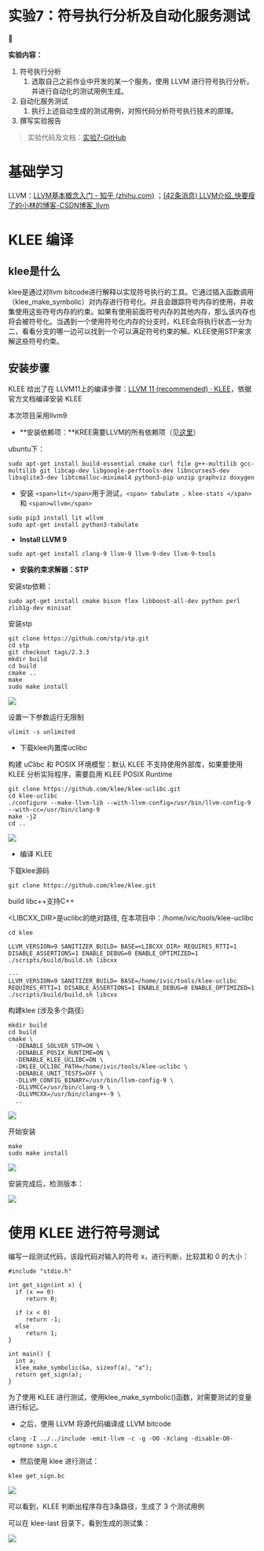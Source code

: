 # 实验7：符号执行分析及自动化服务测试

**🔔**

**实验内容：**

1. 符号执行分析
   1. 选取自己之前作业中开发的某一个服务，使用 LLVM 进行符号执行分析，并进行自动化的测试用例生成。
2. 自动化服务测试
   1. 执行上述自动生成的测试用例，对照代码分析符号执行技术的原理。
3. 撰写实验报告

> 实验代码及文档：[实验7-GitHub](https://github.com/Jinghao-coding/jinghao-service-compute-course/tree/main/homework7)

# 基础学习

LLVM：[LLVM基本概念入门 - 知乎 (zhihu.com)](https://zhuanlan.zhihu.com/p/140462815) ；[(42条消息) LLVM介绍_快要瘦了的小林的博客-CSDN博客_llvm](https://blog.csdn.net/weixin_47358139/article/details/126418557)

# KLEE 编译

## **klee是什么**

klee是通过对llvm bitcode进行解释以实现符号执行的工具。它通过插入函数调用（klee_make_symbolic）对内存进行符号化。并且会跟踪符号内存的使用，并收集使用这些符号内存的约束。如果有使用前面符号内存的其他内存，那么该内存也将会被符号化。当遇到一个使用符号化内存的分支时，KLEE会将执行状态一分为二，看看分支的哪一边可以找到一个可以满足符号约束的解。KLEE使用STP来求解这些符号约束。

## 安装步骤

KLEE 给出了在 LLVM11上的编译步骤：[LLVM 11 (recommended) · KLEE](http://klee.github.io/build-llvm11/)，依据官方文档编译安装 KLEE

本次项目采用llvm9

* **安装依赖项：**KREE需要LLVM的所有依赖项（见[这里](http://llvm.org/docs/GettingStarted.html#requirements)）

ubuntu下：

```
sudo apt-get install build-essential cmake curl file g++-multilib gcc-multilib git libcap-dev libgoogle-perftools-dev libncurses5-dev libsqlite3-dev libtcmalloc-minimal4 python3-pip unzip graphviz doxygen
```

* 安装 `<span>lit</span>`用于测试，`<span> tabulate ，klee-stats </span>`和 `<span>wllvm</span>`

```
sudo pip3 install lit wllvm
sudo apt-get install python3-tabulate
```

* **Install LLVM 9**

```
sudo apt-get install clang-9 llvm-9 llvm-9-dev llvm-9-tools
```

* **安装约束求解器：STP**

安装stp依赖：

```
sudo apt-get install cmake bison flex libboost-all-dev python perl zlib1g-dev minisat
```

安装stp

```
git clone https://github.com/stp/stp.git
cd stp
git checkout tags/2.3.3
mkdir build
cd build
cmake ..
make
sudo make install
```

![](https://www.kdocs.cn/api/v3/office/copy/R2VIWTJITDJvejBRZ1dXMmtTaDVuOTFRd1hHMi9vZEhsM05kZVhGVUFrZFdacEpneTZPN1NIODNTOTlYdXhvNHpoYzh3WE5aZVRQWUpMcUVRdUdPNEFRSmxwMkNhSTR0OTdDdXVYWHI0L2RPUkIybTZwU0tTTDFZUjJhZlROQVZVZ3o2Y0dLb1BQMzd4VmNaYk5MakRJTTdtWEJRMUhxd3p5Slh0WDlxZ2pjaUZ4K3hFVGdaTWZPNElkRUVtZGNQTUVjY3I3ejVFaC81TVdxZ1pva00xYk5lNXI3cDRBdEx2SmZvQkIrWlBxZkw4a2FkdURMaHhnL3RsTndRazUrdDlPZ3U5LzE0ZzNBPQ==/attach/object/AEMKEAYAPI)

设置一下参数运行无限制

```
ulimit -s unlimited
```

* 下载klee内置库uclibc

构建 uClibc 和 POSIX 环境模型：默认  KLEE 不支持使用外部库，如果要使用 KLEE 分析实际程序，需要启用 KLEE POSIX Runtime

```
git clone https://github.com/klee/klee-uclibc.git  
cd klee-uclibc  
./configure --make-llvm-lib --with-llvm-config=/usr/bin/llvm-config-9 --with-cc=/usr/bin/clang-9
make -j2  
cd ..
```

![](https://www.kdocs.cn/api/v3/office/copy/R2VIWTJITDJvejBRZ1dXMmtTaDVuOTFRd1hHMi9vZEhsM05kZVhGVUFrZFdacEpneTZPN1NIODNTOTlYdXhvNHpoYzh3WE5aZVRQWUpMcUVRdUdPNEFRSmxwMkNhSTR0OTdDdXVYWHI0L2RPUkIybTZwU0tTTDFZUjJhZlROQVZVZ3o2Y0dLb1BQMzd4VmNaYk5MakRJTTdtWEJRMUhxd3p5Slh0WDlxZ2pjaUZ4K3hFVGdaTWZPNElkRUVtZGNQTUVjY3I3ejVFaC81TVdxZ1pva00xYk5lNXI3cDRBdEx2SmZvQkIrWlBxZkw4a2FkdURMaHhnL3RsTndRazUrdDlPZ3U5LzE0ZzNBPQ==/attach/object/V4MKEAYAMA)

* 编译 KLEE

下载klee源码

```
git clone https://github.com/klee/klee.git
```

build libc++支持C++

<LIBCXX_DIR>是uclibc的绝对路径, 在本项目中：/home/ivic/tools/klee-uclibc

```
cd klee

LLVM_VERSION=9 SANITIZER_BUILD= BASE=<LIBCXX_DIR> REQUIRES_RTTI=1 DISABLE_ASSERTIONS=1 ENABLE_DEBUG=0 ENABLE_OPTIMIZED=1 ./scripts/build/build.sh libcxx

---
LLVM_VERSION=9 SANITIZER_BUILD= BASE=/home/ivic/tools/klee-uclibc REQUIRES_RTTI=1 DISABLE_ASSERTIONS=1 ENABLE_DEBUG=0 ENABLE_OPTIMIZED=1 ./scripts/build/build.sh libcxx
```

构建klee (涉及多个路径）

```
mkdir build
cd build
cmake \
  -DENABLE_SOLVER_STP=ON \
  -DENABLE_POSIX_RUNTIME=ON \
  -DENABLE_KLEE_UCLIBC=ON \
  -DKLEE_UCLIBC_PATH=/home/ivic/tools/klee-uclibc \
  -DENABLE_UNIT_TESTS=OFF \
  -DLLVM_CONFIG_BINARY=/usr/bin/llvm-config-9 \
  -DLLVMCC=/usr/bin/clang-9 \
  -DLLVMCXX=/usr/bin/clang++-9 \
  ..
```

![](https://www.kdocs.cn/api/v3/office/copy/R2VIWTJITDJvejBRZ1dXMmtTaDVuOTFRd1hHMi9vZEhsM05kZVhGVUFrZFdacEpneTZPN1NIODNTOTlYdXhvNHpoYzh3WE5aZVRQWUpMcUVRdUdPNEFRSmxwMkNhSTR0OTdDdXVYWHI0L2RPUkIybTZwU0tTTDFZUjJhZlROQVZVZ3o2Y0dLb1BQMzd4VmNaYk5MakRJTTdtWEJRMUhxd3p5Slh0WDlxZ2pjaUZ4K3hFVGdaTWZPNElkRUVtZGNQTUVjY3I3ejVFaC81TVdxZ1pva00xYk5lNXI3cDRBdEx2SmZvQkIrWlBxZkw4a2FkdURMaHhnL3RsTndRazUrdDlPZ3U5LzE0ZzNBPQ==/attach/object/7YPKEAYBFQ)

开始安装

```
make
sudo make install
```

![](https://www.kdocs.cn/api/v3/office/copy/R2VIWTJITDJvejBRZ1dXMmtTaDVuOTFRd1hHMi9vZEhsM05kZVhGVUFrZFdacEpneTZPN1NIODNTOTlYdXhvNHpoYzh3WE5aZVRQWUpMcUVRdUdPNEFRSmxwMkNhSTR0OTdDdXVYWHI0L2RPUkIybTZwU0tTTDFZUjJhZlROQVZVZ3o2Y0dLb1BQMzd4VmNaYk5MakRJTTdtWEJRMUhxd3p5Slh0WDlxZ2pjaUZ4K3hFVGdaTWZPNElkRUVtZGNQTUVjY3I3ejVFaC81TVdxZ1pva00xYk5lNXI3cDRBdEx2SmZvQkIrWlBxZkw4a2FkdURMaHhnL3RsTndRazUrdDlPZ3U5LzE0ZzNBPQ==/attach/object/4EP2EAYAOA)

安装完成后，检测版本：

![](https://www.kdocs.cn/api/v3/office/copy/R2VIWTJITDJvejBRZ1dXMmtTaDVuOTFRd1hHMi9vZEhsM05kZVhGVUFrZFdacEpneTZPN1NIODNTOTlYdXhvNHpoYzh3WE5aZVRQWUpMcUVRdUdPNEFRSmxwMkNhSTR0OTdDdXVYWHI0L2RPUkIybTZwU0tTTDFZUjJhZlROQVZVZ3o2Y0dLb1BQMzd4VmNaYk5MakRJTTdtWEJRMUhxd3p5Slh0WDlxZ2pjaUZ4K3hFVGdaTWZPNElkRUVtZGNQTUVjY3I3ejVFaC81TVdxZ1pva00xYk5lNXI3cDRBdEx2SmZvQkIrWlBxZkw4a2FkdURMaHhnL3RsTndRazUrdDlPZ3U5LzE0ZzNBPQ==/attach/object/BEQKEAYACY)

# 使用 KLEE 进行符号测试

编写一段测试代码，该段代码对输入的符号 x，进行判断，比较其和 0 的大小：

```
#include "stdio.h"

int get_sign(int x) {
  if (x == 0)
     return 0;

  if (x < 0)
     return -1;
  else
     return 1;
}

int main() {
  int a;
  klee_make_symbolic(&a, sizeof(a), "a");
  return get_sign(a);
}
```

为了使用 KLEE 进行测试，使用klee_make_symbolic()函数，对需要测试的变量进行标记。

- 之后，使用 LLVM 将源代码编译成 LLVM bitcode

```
clang -I ../../include -emit-llvm -c -g -O0 -Xclang -disable-O0-optnone sign.c
```

- 然后使用 klee 进行测试：

```
klee get_sign.bc
```

![](https://www.kdocs.cn/api/v3/office/copy/R2VIWTJITDJvejBRZ1dXMmtTaDVuOTFRd1hHMi9vZEhsM05kZVhGVUFrZFdacEpneTZPN1NIODNTOTlYdXhvNHpoYzh3WE5aZVRQWUpMcUVRdUdPNEFRSmxwMkNhSTR0OTdDdXVYWHI0L2RPUkIybTZwU0tTTDFZUjJhZlROQVZVZ3o2Y0dLb1BQMzd4VmNaYk5MakRJTTdtWEJRMUhxd3p5Slh0WDlxZ2pjaUZ4K3hFVGdaTWZPNElkRUVtZGNQTUVjY3I3ejVFaC81TVdxZ1pva00xYk5lNXI3cDRBdEx2SmZvQkIrWlBxZkw4a2FkdURMaHhnL3RsTndRazUrdDlPZ3U5LzE0ZzNBPQ==/attach/object/XUQ2EAYADE)

  可以看到，KLEE 判断出程序存在3条路径，生成了 3 个测试用例

  可以在 klee-last 目录下，看到生成的测试集：

![](https://www.kdocs.cn/api/v3/office/copy/R2VIWTJITDJvejBRZ1dXMmtTaDVuOTFRd1hHMi9vZEhsM05kZVhGVUFrZFdacEpneTZPN1NIODNTOTlYdXhvNHpoYzh3WE5aZVRQWUpMcUVRdUdPNEFRSmxwMkNhSTR0OTdDdXVYWHI0L2RPUkIybTZwU0tTTDFZUjJhZlROQVZVZ3o2Y0dLb1BQMzd4VmNaYk5MakRJTTdtWEJRMUhxd3p5Slh0WDlxZ2pjaUZ4K3hFVGdaTWZPNElkRUVtZGNQTUVjY3I3ejVFaC81TVdxZ1pva00xYk5lNXI3cDRBdEx2SmZvQkIrWlBxZkw4a2FkdURMaHhnL3RsTndRazUrdDlPZ3U5LzE0ZzNBPQ==/attach/object/KERKEAYACY)
